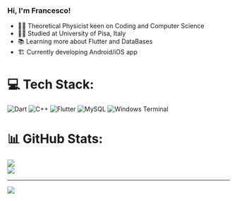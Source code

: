 ### Hi, I'm Francesco! 


<!-- **FraLiturri/FraLiturri** is a ✨ _special_ ✨ repository because its `README.md` (this file) appears on your GitHub profile. -->

- 🧑‍🔬 Theoretical Physicist keen on Coding and Computer Science
- 👨‍🎓 Studied at University of Pisa, Italy
- 📚 Learning more about Flutter and DataBases
- 🏗️ Currently developing Android/iOS app
  

# 💻 Tech Stack:
![Dart](https://img.shields.io/badge/dart-%230175C2.svg?style=for-the-badge&logo=dart&logoColor=white) ![C++](https://img.shields.io/badge/c++-%2300599C.svg?style=for-the-badge&logo=c%2B%2B&logoColor=white) ![Flutter](https://img.shields.io/badge/Flutter-%2302569B.svg?style=for-the-badge&logo=Flutter&logoColor=white) ![MySQL](https://img.shields.io/badge/mysql-4479A1.svg?style=for-the-badge&logo=mysql&logoColor=white) ![Windows Terminal](https://img.shields.io/badge/Windows%20Terminal-%234D4D4D.svg?style=for-the-badge&logo=windows-terminal&logoColor=white)
# 📊 GitHub Stats:
![](https://github-readme-stats.vercel.app/api?username=FraLiturri&theme=dark&hide_border=false&include_all_commits=false&count_private=false)<br/>
![](https://github-readme-streak-stats.herokuapp.com/?user=FraLiturri&theme=dark&hide_border=false)<br/>

---
[![](https://visitcount.itsvg.in/api?id=FraLiturri&icon=0&color=0)](https://visitcount.itsvg.in)

<!-- Proudly created with GPRM ( https://gprm.itsvg.in ) -->
